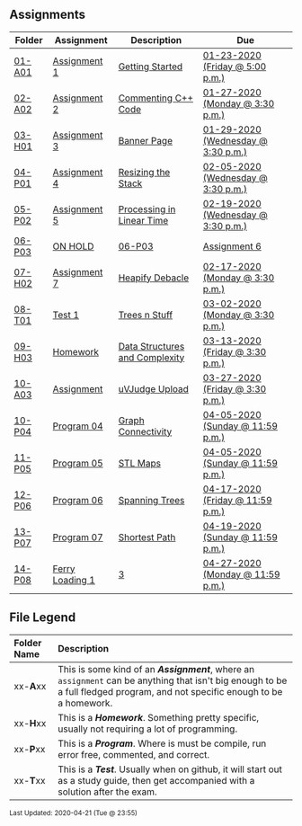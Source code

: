 ## Assignments
| Folder | Assignment | Description | Due|
 | ------------|------------|------------|------------|
 | [01-A01](https://github.com/rugbyprof/3013-Algorithms/tree/master/Assignments/01-A01) | [ Assignment 1 ](https://github.com/rugbyprof/3013-Algorithms/tree/master/Assignments/01-A01) | [ Getting Started](https://github.com/rugbyprof/3013-Algorithms/tree/master/Assignments/01-A01) | [01-23-2020 (Friday @ 5:00 p.m.)](https://github.com/rugbyprof/3013-Algorithms/tree/master/Assignments/01-A01) |
 | [02-A02](https://github.com/rugbyprof/3013-Algorithms/tree/master/Assignments/02-A02) | [ Assignment 2 ](https://github.com/rugbyprof/3013-Algorithms/tree/master/Assignments/02-A02) | [ Commenting C++ Code](https://github.com/rugbyprof/3013-Algorithms/tree/master/Assignments/02-A02) | [01-27-2020 (Monday @ 3:30 p.m.)](https://github.com/rugbyprof/3013-Algorithms/tree/master/Assignments/02-A02) |
 | [03-H01](https://github.com/rugbyprof/3013-Algorithms/tree/master/Assignments/03-H01) | [ Assignment 3 ](https://github.com/rugbyprof/3013-Algorithms/tree/master/Assignments/03-H01) | [ Banner Page](https://github.com/rugbyprof/3013-Algorithms/tree/master/Assignments/03-H01) | [01-29-2020 (Wednesday @ 3:30 p.m.)](https://github.com/rugbyprof/3013-Algorithms/tree/master/Assignments/03-H01) |
 | [04-P01](https://github.com/rugbyprof/3013-Algorithms/tree/master/Assignments/04-P01) | [ Assignment 4 ](https://github.com/rugbyprof/3013-Algorithms/tree/master/Assignments/04-P01) | [ Resizing the Stack](https://github.com/rugbyprof/3013-Algorithms/tree/master/Assignments/04-P01) | [02-05-2020 (Wednesday @ 3:30 p.m.)](https://github.com/rugbyprof/3013-Algorithms/tree/master/Assignments/04-P01) |
 | [05-P02](https://github.com/rugbyprof/3013-Algorithms/tree/master/Assignments/05-P02) | [ Assignment 5 ](https://github.com/rugbyprof/3013-Algorithms/tree/master/Assignments/05-P02) | [ Processing in Linear Time](https://github.com/rugbyprof/3013-Algorithms/tree/master/Assignments/05-P02) | [02-19-2020 (Wednesday @ 3:30 p.m.)](https://github.com/rugbyprof/3013-Algorithms/tree/master/Assignments/05-P02) |
 | [06-P03](https://github.com/rugbyprof/3013-Algorithms/tree/master/Assignments/06-P03) | [ ON HOLD](https://github.com/rugbyprof/3013-Algorithms/tree/master/Assignments/06-P03) | [06-P03](https://github.com/rugbyprof/3013-Algorithms/tree/master/Assignments/06-P03) | [ Assignment 6 ](https://github.com/rugbyprof/3013-Algorithms/tree/master/Assignments/06-P03) | [ Processing in Log time (or are we?)](https://github.com/rugbyprof/3013-Algorithms/tree/master/Assignments/06-P03) | [02-26-2020 (Wednesday @ 3:30 p.m.)](https://github.com/rugbyprof/3013-Algorithms/tree/master/Assignments/06-P03) |
 | [07-H02](https://github.com/rugbyprof/3013-Algorithms/tree/master/Assignments/07-H02) | [ Assignment 7 ](https://github.com/rugbyprof/3013-Algorithms/tree/master/Assignments/07-H02) | [ Heapify Debacle](https://github.com/rugbyprof/3013-Algorithms/tree/master/Assignments/07-H02) | [02-17-2020 (Monday @ 3:30 p.m.)](https://github.com/rugbyprof/3013-Algorithms/tree/master/Assignments/07-H02) |
 | [08-T01](https://github.com/rugbyprof/3013-Algorithms/tree/master/Assignments/08-T01) | [ Test 1 ](https://github.com/rugbyprof/3013-Algorithms/tree/master/Assignments/08-T01) | [ Trees n Stuff](https://github.com/rugbyprof/3013-Algorithms/tree/master/Assignments/08-T01) | [03-02-2020 (Monday @ 3:30 p.m.)](https://github.com/rugbyprof/3013-Algorithms/tree/master/Assignments/08-T01) |
 | [09-H03](https://github.com/rugbyprof/3013-Algorithms/tree/master/Assignments/09-H03) | [ Homework ](https://github.com/rugbyprof/3013-Algorithms/tree/master/Assignments/09-H03) | [ Data Structures and Complexity](https://github.com/rugbyprof/3013-Algorithms/tree/master/Assignments/09-H03) | [03-13-2020 (Friday @ 3:30 p.m.)](https://github.com/rugbyprof/3013-Algorithms/tree/master/Assignments/09-H03) |
 | [10-A03](https://github.com/rugbyprof/3013-Algorithms/tree/master/Assignments/10-A03) | [ Assignment ](https://github.com/rugbyprof/3013-Algorithms/tree/master/Assignments/10-A03) | [ uVJudge Upload](https://github.com/rugbyprof/3013-Algorithms/tree/master/Assignments/10-A03) | [03-27-2020 (Friday @ 3:30 p.m.)](https://github.com/rugbyprof/3013-Algorithms/tree/master/Assignments/10-A03) |
 | [10-P04](https://github.com/rugbyprof/3013-Algorithms/tree/master/Assignments/10-P04) | [ Program 04 ](https://github.com/rugbyprof/3013-Algorithms/tree/master/Assignments/10-P04) | [ Graph Connectivity](https://github.com/rugbyprof/3013-Algorithms/tree/master/Assignments/10-P04) | [04-05-2020 (Sunday @ 11:59 p.m.)](https://github.com/rugbyprof/3013-Algorithms/tree/master/Assignments/10-P04) |
 | [11-P05](https://github.com/rugbyprof/3013-Algorithms/tree/master/Assignments/11-P05) | [ Program 05 ](https://github.com/rugbyprof/3013-Algorithms/tree/master/Assignments/11-P05) | [ STL Maps](https://github.com/rugbyprof/3013-Algorithms/tree/master/Assignments/11-P05) | [04-05-2020 (Sunday @ 11:59 p.m.)](https://github.com/rugbyprof/3013-Algorithms/tree/master/Assignments/11-P05) |
 | [12-P06](https://github.com/rugbyprof/3013-Algorithms/tree/master/Assignments/12-P06) | [ Program 06 ](https://github.com/rugbyprof/3013-Algorithms/tree/master/Assignments/12-P06) | [ Spanning Trees](https://github.com/rugbyprof/3013-Algorithms/tree/master/Assignments/12-P06) | [04-17-2020 (Friday @ 11:59 p.m.)](https://github.com/rugbyprof/3013-Algorithms/tree/master/Assignments/12-P06) |
 | [13-P07](https://github.com/rugbyprof/3013-Algorithms/tree/master/Assignments/13-P07) | [ Program 07 ](https://github.com/rugbyprof/3013-Algorithms/tree/master/Assignments/13-P07) | [ Shortest Path](https://github.com/rugbyprof/3013-Algorithms/tree/master/Assignments/13-P07) | [04-19-2020 (Sunday @ 11:59 p.m.)](https://github.com/rugbyprof/3013-Algorithms/tree/master/Assignments/13-P07) |
 | [14-P08](https://github.com/rugbyprof/3013-Algorithms/tree/master/Assignments/14-P08) | [ Ferry Loading 1](https://github.com/rugbyprof/3013-Algorithms/tree/master/Assignments/14-P08) | [3](https://github.com/rugbyprof/3013-Algorithms/tree/master/Assignments/14-P08) | [04-27-2020 (Monday @ 11:59 p.m.)](https://github.com/rugbyprof/3013-Algorithms/tree/master/Assignments/14-P08) |

    
## File Legend

| Folder Name | Description |
|:-----------|:-------------|
|xx-**A**xx | This is some kind of an ***Assignment***, where an `assignment` can be anything that isn't big enough to be a full fledged program, and not specific enough to be a homework. |
|xx-**H**xx | This is a ***Homework***. Something pretty specific, usually not requiring a lot of programming. |
|xx-**P**xx | This is a ***Program***. Where is must be compile, run error free, commented, and correct. |
|xx-**T**xx | This is a ***Test***. Usually when on github, it will start out as a study guide, then get accompanied with a solution after the exam. |

    
<sup>Last Updated: 2020-04-21 (Tue @ 23:55)</sup>